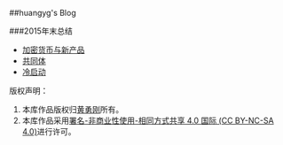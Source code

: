 ##huangyg's Blog

###2015年末总结
* [加密货币与新产品](bitcoin.md)
* [共同体](community.md)
* [冷启动](clodstart.md)

版权声明：

1. 本库作品版权归[黄勇刚](mailto:huangyg@mars22.com)所有。
2. 本库作品采用<a rel="license" href="http://creativecommons.org/licenses/by-nc-sa/4.0/">署名-非商业性使用-相同方式共享 4.0 国际 (CC BY-NC-SA 4.0)</a>进行许可。  